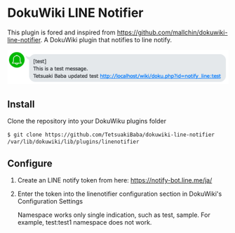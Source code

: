 # DokuWiki LINE Notifier
This plugin is fored and inspired from https://github.com/mallchin/dokuwiki-line-notifier.
A DokuWiki plugin that notifies to line notify.

![](./example.png)
## Install
Clone the repository into your DokuWiku plugins folder
```
$ git clone https://github.com/TetsuakiBaba/dokuwiki-line-notifier /var/lib/dokuwiki/lib/plugins/linenotifier
```

## Configure

1. Create an LINE notify token from here: https://notify-bot.line.me/ja/
2. Enter the token into the linenotifier configuration section in DokuWiki's Configuration Settings

    Namespace works only single indication, such as test, sample. For example, test:test1 namespace does not work.
